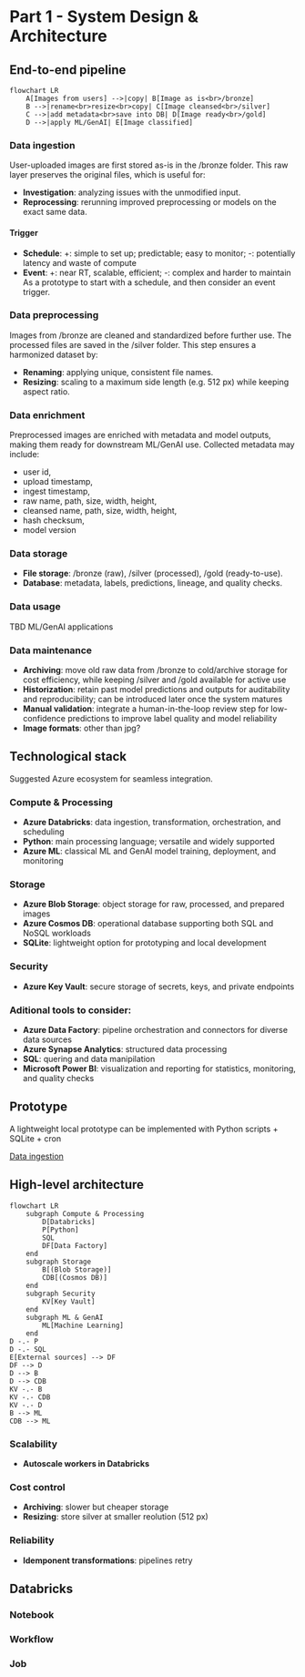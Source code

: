 # Part 1 - System Design & Architecture

## End-to-end pipeline
```mermaid
flowchart LR
    A[Images from users] -->|copy| B[Image as is<br>/bronze]
    B -->|rename<br>resize<br>copy| C[Image cleansed<br>/silver]
    C -->|add metadata<br>save into DB| D[Image ready<br>/gold]
    D -->|apply ML/GenAI| E[Image classified]
```

### Data ingestion
User-uploaded images are first stored as-is in the /bronze folder.
This raw layer preserves the original files, which is useful for:
- **Investigation**: analyzing issues with the unmodified input.
- **Reprocessing**: rerunning improved preprocessing or models on the exact same data.

#### Trigger
- **Schedule**: +: simple to set up; predictable; easy to monitor; -: potentially latency and waste of compute 
- **Event**: +: near RT, scalable, efficient; -: complex and harder to maintain
As a prototype to start with a schedule, and then consider an event trigger.

### Data preprocessing
Images from /bronze are cleaned and standardized before further use.
The processed files are saved in the /silver folder. This step ensures a harmonized dataset by:
- **Renaming**: applying unique, consistent file names.
- **Resizing**: scaling to a maximum side length (e.g. 512 px) while keeping aspect ratio.

### Data enrichment
Preprocessed images are enriched with metadata and model outputs, making them ready for downstream ML/GenAI use.
Collected metadata may include:
- user id,
- upload timestamp,
- ingest timestamp,
- raw name, path, size, width, height,
- cleansed name, path, size, width, height,
- hash checksum,
- model version

### Data storage
- **File storage**: /bronze (raw), /silver (processed), /gold (ready-to-use).
- **Database**: metadata, labels, predictions, lineage, and quality checks.

### Data usage
TBD ML/GenAI applications

### Data maintenance
- **Archiving**: move old raw data from /bronze to cold/archive storage for cost efficiency, while keeping /silver and /gold available for active use
- **Historization**: retain past model predictions and outputs for auditability and reproducibility; can be introduced later once the system matures
- **Manual validation**: integrate a human-in-the-loop review step for low-confidence predictions to improve label quality and model reliability
- **Image formats**: other than jpg?

## Technological stack
Suggested Azure ecosystem for seamless integration.

### Compute & Processing
- **Azure Databricks**: data ingestion, transformation, orchestration, and scheduling
- **Python**: main processing language; versatile and widely supported
- **Azure ML**: classical ML and GenAI model training, deployment, and monitoring

### Storage
- **Azure Blob Storage**: object storage for raw, processed, and prepared images
- **Azure Cosmos DB**: operational database supporting both SQL and NoSQL workloads
- **SQLite**: lightweight option for prototyping and local development

### Security
- **Azure Key Vault**: secure storage of secrets, keys, and private endpoints

### Aditional tools to consider:
- **Azure Data Factory**: pipeline orchestration and connectors for diverse data sources
- **Azure Synapse Analytics**: structured data processing
- **SQL**: quering and data manipilation
- **Microsoft Power BI**: visualization and reporting for statistics, monitoring, and quality checks

## Prototype
A lightweight local prototype can be implemented with Python scripts + SQLite + cron

[Data ingestion](../notebooks/data_ingestion.ipynb)

## High-level architecture
```mermaid
flowchart LR
    subgraph Compute & Processing
        D[Databricks]
        P[Python]
        SQL
        DF[Data Factory]
    end
    subgraph Storage
        B[(Blob Storage)]
        CDB[(Cosmos DB)]
    end
    subgraph Security
        KV[Key Vault]
    end
    subgraph ML & GenAI
        ML[Machine Learning]
    end
D -.- P
D -.- SQL
E[External sources] --> DF
DF --> D
D --> B
D --> CDB
KV -.- B
KV -.- CDB
KV -.- D
B --> ML
CDB --> ML
```

### Scalability
- **Autoscale workers in Databricks**

### Cost control
- **Archiving**: slower but cheaper storage
- **Resizing**: store silver at smaller reolution (512 px)

### Reliability
- **Idemponent transformations**: pipelines retry

## Databricks
### Notebook
### Workflow
### Job